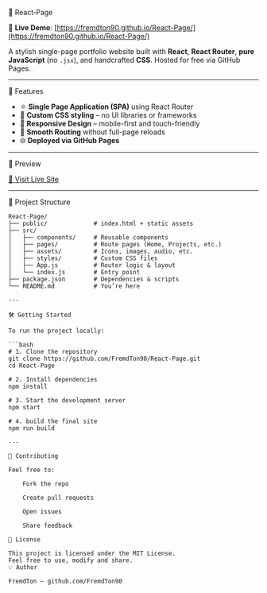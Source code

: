 🎨 React‑Page

🔗 **Live Demo**: [https://fremdton90.github.io/React-Page/](https://fremdton90.github.io/React-Page/)

A stylish single-page portfolio website built with **React**, **React Router**, **pure JavaScript** (no `.jsx`), and handcrafted **CSS**. Hosted for free via GitHub Pages.

---

🚀 Features

- ⚛️ **Single Page Application (SPA)** using React Router
- 🎨 **Custom CSS styling** – no UI libraries or frameworks
- 📱 **Responsive Design** – mobile-first and touch-friendly
- 🧭 **Smooth Routing** without full-page reloads
- 🌐 **Deployed via GitHub Pages**

---

📸 Preview

[🔗 Visit Live Site](https://fremdton90.github.io/React-Page/)

---


📁 Project Structure

```
React-Page/
├── public/             # index.html + static assets
├── src/
│   ├── components/     # Reusable components
│   ├── pages/          # Route pages (Home, Projects, etc.)
│   ├── assets/         # Icons, images, audio, etc.
│   ├── styles/         # Custom CSS files
│   ├── App.js          # Router logic & layout
│   └── index.js        # Entry point
├── package.json        # Dependencies & scripts
└── README.md           # You’re here

---

🛠️ Getting Started

To run the project locally:

```bash
# 1. Clone the repository
git clone https://github.com/FremdTon90/React-Page.git
cd React-Page

# 2. Install dependencies
npm install

# 3. Start the development server
npm start

# 4. build the final site
npm run build

---

🤝 Contributing

Feel free to:

    Fork the repo

    Create pull requests

    Open issues

    Share feedback

📄 License

This project is licensed under the MIT License.
Feel free to use, modify and share.
💡 Author

FremdTon – github.com/FremdTon90
